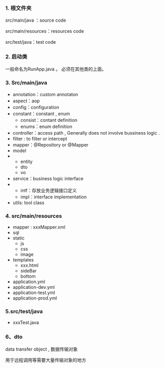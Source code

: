 ### 1. 根文件夹

src/main/java ：source code

src/main/resources：resources code

src/test/java：test code

### 2. 启动类

一般命名为RunApp.java 。 必须在其他类的上面。

### 3. Src/main/java

- annotation：custom annotaton
- aspect：aop
- config：configuration
- constant：constant , enum
  - consist：contant definition
  - enums：enum definition
- controller：access path , Generally does not involve bussiness logic .
- filter : to filter or intercept
- mapper：@Repository or @Mapper
- model
- - entity
  - dto
  - vo
- service：business logic interface
- - intf：存放业务逻辑接口定义
  - impl：interface implementation
- utils: tool class 

### 4. src/main/resources

- mapper : xxxMapper.xml
- sql
- static
  - js
  - css
  - image
- templates
  - xxx.html
  - sideBar
  - bottom
- application.yml
- application-dev.yml
- application-test.yml
- application-prod.yml

### 5.src/test/java

- xxxTest.java

### 6、dto

data transfer object , 数据传输对象

用于远程调用等需要大量传输对象的地方
